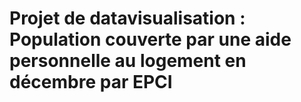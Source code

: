 # Projet de datavisualisation : Population couverte par une aide personnelle au logement en décembre par EPCI
